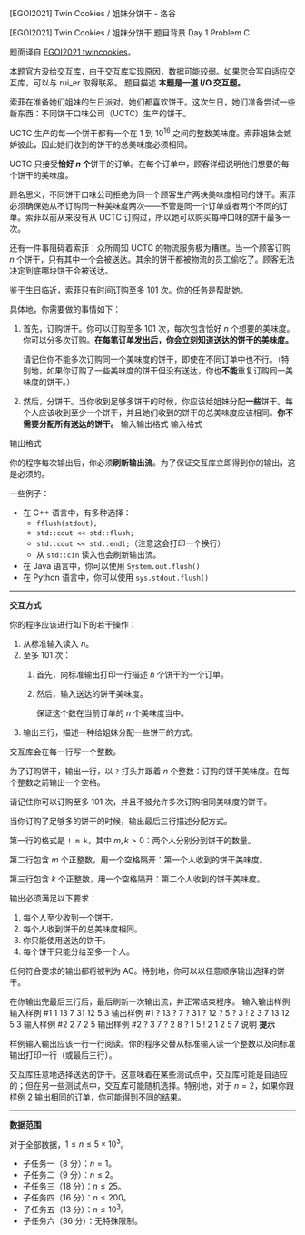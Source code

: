 



[EGOI2021] Twin Cookies / 姐妹分饼干 - 洛谷














[EGOI2021] Twin Cookies / 姐妹分饼干
题目背景
Day 1 Problem C.

题面译自 [EGOI2021 twincookies](https://stats.egoi.org/media/task_description/2021_twincookies_en.pdf)。

本题官方没给交互库，由于交互库实现原因，数据可能较弱。如果您会写自适应交互库，可以与 rui_er 取得联系。
题目描述
**本题是一道 I/O 交互题。**

索菲在准备她们姐妹的生日派对。她们都喜欢饼干。这次生日，她们准备尝试一些新东西：不同饼干口味公司（UCTC）生产的饼干。

UCTC 生产的每一个饼干都有一个在 $1$ 到 $10^{16}$ 之间的整数美味度。索菲姐妹会嫉妒彼此，因此她们收到的饼干的总美味度必须相同。

UCTC 只接受**恰好 $n$ 个**饼干的订单。在每个订单中，顾客详细说明他们想要的每个饼干的美味度。

顾名思义，不同饼干口味公司拒绝为同一个顾客生产两块美味度相同的饼干。索菲必须确保她从不订购同一种美味度两次——不管是同一个订单或者两个不同的订单。索菲以前从来没有从 UCTC 订购过，所以她可以购买每种口味的饼干最多一次。

还有一件事阻碍着索菲：众所周知 UCTC 的物流服务极为糟糕。当一个顾客订购 $n$ 个饼干，只有其中一个会被送达。其余的饼干都被物流的员工偷吃了。顾客无法决定到底哪块饼干会被送达。

鉴于生日临近，索菲只有时间订购至多 $101$ 次。你的任务是帮助她。

具体地，你需要做的事情如下：

1. 首先，订购饼干。你可以订购至多 $101$ 次，每次包含恰好 $n$ 个想要的美味度。你可以分多次订购。**在每笔订单发出后，你会立刻知道送达的饼干的美味度。**

    请记住你不能多次订购同一个美味度的饼干，即使在不同订单中也不行。（特别地，如果你订购了一些美味度的饼干但没有送达，你也**不能**重复订购同一美味度的饼干。）

2. 然后，分饼干。当你收到足够多饼干的时候，你应该给姐妹分配**一些**饼干。每个人应该收到至少一个饼干，并且她们收到的饼干的总美味度应该相同。**你不需要分配所有送达的饼干。**
输入输出格式
输入格式


输出格式

你的程序每次输出后，你必须**刷新输出流**。为了保证交互库立即得到你的输出，这是必须的。

一些例子：

- 在 C++ 语言中，有多种选择：
    - `fflush(stdout);`
    - `std::cout << std::flush;`
    - `std::cout << std::endl;`（注意这会打印一个换行）
    - 从 `std::cin` 读入也会刷新输出流。
- 在 Java 语言中，你可以使用 `System.out.flush()`
- 在 Python 语言中，你可以使用 `sys.stdout.flush()`

---

**交互方式**

你的程序应该进行如下的若干操作：

1. 从标准输入读入 $n$。
2. 至多 $101$ 次：
    1. 首先，向标准输出打印一行描述 $n$ 个饼干的一个订单。
    2. 然后，输入送达的饼干美味度。
    
        保证这个数在当前订单的 $n$ 个美味度当中。
3. 输出三行，描述一种给姐妹分配一些饼干的方式。

交互库会在每一行写一个整数。

为了订购饼干，输出一行，以 `?` 打头并跟着 $n$ 个整数：订购的饼干美味度。在每个整数之前输出一个空格。

请记住你可以订购至多 $101$ 次，并且不被允许多次订购相同美味度的饼干。

当你订购了足够多的饼干的时候，输出最后三行描述分配方式。

第一行的格式是 `! m k`，其中 $m,k>0$：两个人分别分到饼干的数量。

第二行包含 $m$ 个正整数，用一个空格隔开：第一个人收到的饼干美味度。

第三行包含 $k$ 个正整数，用一个空格隔开：第二个人收到的饼干美味度。

输出必须满足以下要求：

1. 每个人至少收到一个饼干。
2. 每个人收到饼干的总美味度相同。
3. 你只能使用送达的饼干。
4. 每个饼干只能分给至多一个人。

任何符合要求的输出都将被判为 AC。特别地，你可以以任意顺序输出选择的饼干。

在你输出完最后三行后，最后刷新一次输出流，并正常结束程序。
输入输出样例
输入样例 #1
1
13
7
31
12
5
3
输出样例 #1
? 13
? 7
? 31
? 12
? 5
? 3
! 2 3
7 13
12 5 3
输入样例 #2
2
7
2
5
输出样例 #2
? 3 7
? 2 8
? 1 5
! 2 1
2 5
7
说明
**提示**

样例输入输出应该一行一行阅读。你的程序交替从标准输入读一个整数以及向标准输出打印一行（或最后三行）。

交互库任意地选择送达的饼干。这意味着在某些测试点中，交互库可能是自适应的；但在另一些测试点中，交互库可能随机选择。特别地，对于 $n=2$，如果你跟样例 $2$ 输出相同的订单，你可能得到不同的结果。

---

**数据范围**

对于全部数据，$1\le n\le 5\times 10^3$。

- 子任务一（$8$ 分）：$n=1$。
- 子任务二（$9$ 分）：$n\le 2$。
- 子任务三（$18$ 分）：$n\le 25$。
- 子任务四（$16$ 分）：$n\le 200$。
- 子任务五（$13$ 分）：$n\le 10^3$。
- 子任务六（$36$ 分）：无特殊限制。






